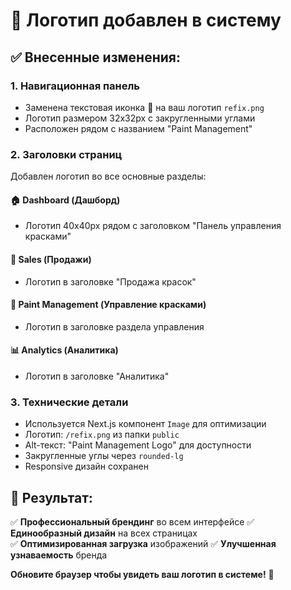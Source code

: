 # 🎨 Логотип добавлен в систему

## ✅ Внесенные изменения:

### **1. Навигационная панель**
- Заменена текстовая иконка 🎨 на ваш логотип `refix.png`
- Логотип размером 32x32px с закругленными углами
- Расположен рядом с названием "Paint Management"

### **2. Заголовки страниц**
Добавлен логотип во все основные разделы:

#### **🏠 Dashboard (Дашборд)**
- Логотип 40x40px рядом с заголовком "Панель управления красками"

#### **🛒 Sales (Продажи)** 
- Логотип в заголовке "Продажа красок"

#### **🎨 Paint Management (Управление красками)**
- Логотип в заголовке раздела управления

#### **📊 Analytics (Аналитика)**
- Логотип в заголовке "Аналитика" 

### **3. Технические детали**
- Используется Next.js компонент `Image` для оптимизации
- Логотип: `/refix.png` из папки `public`
- Alt-текст: "Paint Management Logo" для доступности
- Закругленные углы через `rounded-lg`
- Responsive дизайн сохранен

## 🎯 Результат:

✅ **Профессиональный брендинг** во всем интерфейсе
✅ **Единообразный дизайн** на всех страницах  
✅ **Оптимизированная загрузка** изображений
✅ **Улучшенная узнаваемость** бренда

**Обновите браузер чтобы увидеть ваш логотип в системе!** 🚀